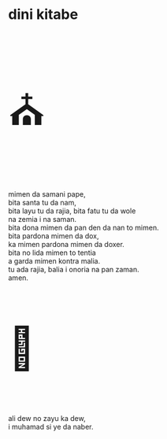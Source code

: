 # dini kitabe

<p style="font-size:6em;">⛪️</p>

mimen da samani pape,  
bita santa tu da nam,  
bita layu tu da rajia,
bita fatu tu da wole  
na zemia i na saman.  
bita dona mimen da pan den da nan to mimen.  
bita pardona mimen da dox,  
ka mimen pardona mimen da doxer.  
bita no lida mimen to tentia  
a garda mimen kontra malia.  
tu ada rajia, balia i onoria na pan zaman.  
amen.

<p style="font-size:6em;">🕌</p>

ali dew no zayu ka dew,  
i muhamad si ye da naber.

